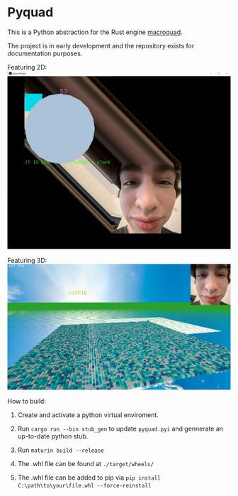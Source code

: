 # Pyquad

This is a Python abstraction for the Rust engine [macroquad](https://github.com/not-fl3/macroquad).

The project is in early development and the repository exists for documentation purposes.


Featuring 2D:  
![2D Screenshot](./docs/2d_screenshot.png)

Featuring 3D:  
![3D Screenshot](./docs/3d_screenshot.png)


How to build:

1) Create and activate a python virtual enviroment.

2) Run `cargo run --bin stub_gen` to update `pyquad.pyi` and gennerate an up-to-date python stub.

3) Run `maturin build --release`

4) The .whl file can be found at `./target/wheels/`

5) The .whl file can be added to pip via `pip install C:\path\to\your\file.whl --force-reinstall`